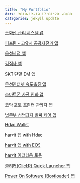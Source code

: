 ```yaml
---
title: "My Portfolio"
date: 2018-12-19 17:01:28 -0400
categories: jekyll update
---
```

[소화전 관리 시스템 앱][소화전 관리 시스템 앱]

[피프틴 - 고양시 공공자전거 앱][피프틴 - 고양시 공공자전거 앱]

[음성서점 앱][음성서점 앱]

[김집사 앱][김집사 앱]

[SKT 단말 DM 앱][SKT 단말 DM 앱]

[무선인터넷 속도측정 앱][무선인터넷 속도측정 앱]

[스마트폰 사진 인화 앱][스마트폰 사진 인화 앱]

[코닥 포토 프린터 관리자 앱][코닥 포토 프린터 관리자 앱]

[법무부 성범죄자 발찌 제어 앱][법무부 성범죄자 발찌 제어 앱]

[Hdac Wallet][Hdac Wallet]

[harvit 앱 with Hdac][harvit 앱 with Hdac]

[harvit 앱 with EOS][harvit 앱 with EOS]

[harvit 이더리움 토큰][harvit 이더리움 토큰]

[클리커(ClickR) Quick Launcher 앱][클리커(ClickR) Quick Launcher 앱]

[Power On Software (Bootloader) 앱][Power On Software (Bootloader) 앱]

[소화전 관리 시스템 앱]: https://docs.google.com/document/d/1KX_BixCCFoaSpoYGtG6b_ZwFatvxewuz3NnP6GqU3zY/edit?usp=sharing
[피프틴 - 고양시 공공자전거 앱]: https://docs.google.com/document/d/1U-uKjBs1RBci0g39e74jSJXbkomlNAxV12-2A6oJ_Yk/edit?usp=sharing
[음성서점 앱]: https://docs.google.com/document/d/1kLTDxwUEVJ-w6AsLGrQOngWpCmjt_qUlPeM8HtouIOE/edit?usp=sharing
[김집사 앱]: https://docs.google.com/document/d/18iaBk4PsMue8R1FCIJEUoUKUXijUE0JHrQsaNnwscbg/edit?usp=sharing
[SKT 단말 DM 앱]: https://docs.google.com/document/d/1e6QiS2KZRZBGpNdbIHAOxnbt0quXQVZqYHParXLyc98/edit?usp=sharing
[무선인터넷 속도측정 앱]: https://docs.google.com/document/d/1mMa0iBLxtA3Oo-D4XSKPOL1x_f3TJfRWqgbjTszgTqM/edit?usp=sharing
[스마트폰 사진 인화 앱]: https://docs.google.com/document/d/15tg8jrKacrVfa-DyfqBHW9SYklAfTwIQINq4NdeRgTc/edit?usp=sharing
[코닥 포토 프린터 관리자 앱]: https://docs.google.com/document/d/1z8nK9us8HQ3Frlv9-FivAbvzQXEYStiSAWdKsNQjmj0/edit?usp=sharing
[법무부 성범죄자 발찌 제어 앱]: https://docs.google.com/document/d/1o3FhpNjL5oWtqwsOQokjoS8SmgAIWcea615V_E5kJBY/edit?usp=sharing
[Hdac Wallet]: https://docs.google.com/document/d/1MV_tRdFAEdgroN_evlcIkzW6AYfxzBRZdKUf4cHcI1w/edit?usp=sharing
[harvit 앱 with Hdac]: https://docs.google.com/document/d/1EN_j7yemxiGE6UgrgBkFEGqp32nz3C_-CsFg0mwrcNs/edit?usp=sharing
[harvit 앱 with EOS]: https://docs.google.com/document/d/1Bnf0BYcQKAveIvNSUAMUpJGnoqubJ5zYZDjR-xjf8E4/edit?usp=sharing
[harvit 이더리움 토큰]: https://docs.google.com/document/d/1bZ1MSmVLtH5xOFlIs7aniJdjszZZQoNwBNBwOz8v-mw/edit?usp=sharing
[클리커(ClickR) Quick Launcher 앱]: https://docs.google.com/document/d/1Xc5EDp2XUcf4Kxzkn4i5M2yGeXARRzPAHG8y-ZZ7Kmg/edit?usp=sharing
[Power On Software (Bootloader) 앱]: https://docs.google.com/document/d/1DvzbGL97WdIwjZi80mZdbtrBHvhydEw-L4-RUJyvwFQ/edit?usp=sharing
